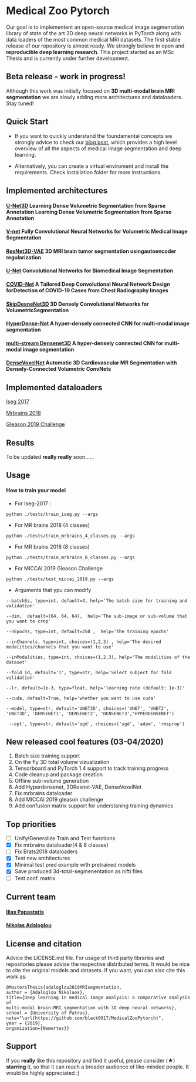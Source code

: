 # Medical Zoo Pytorch
Our goal is to implementent an open-source medical image segmentation library of state of the art 3D deep neural networks in PyTorch along with data loaders of the most common medical MRI datasets. The first stable release of our repository is almost ready. We strongly believe in open and **reproducible deep learning research**. This project started as an MSc Thesis and is currently under further development.

## Beta release - work in progress!
Although this work was initially focused on **3D multi-modal brain MRI segmentation** we are slowly adding more architectures and dataloaders. Stay tuned!

## Quick Start
- If you want to quickly understand the foundamental concepts we strongly advice to check our [blog post](https://theaisummer.com/medical-image-deep-learning/ "MedicalZooPytorch article"), which provides a high level overview of all the aspects of medical image segmentation and deep learning. 

- Alternatively, you can create a virtual enviroment and install the requirements. Check installation folder for more instructions.

## Implemented architectures

#### [U-Net3D](https://arxiv.org/abs/1606.06650) Learning Dense Volumetric Segmentation from Sparse Annotation Learning Dense Volumetric Segmentation from Sparse Annotation

#### [V-net](https://arxiv.org/abs/1606.04797) Fully Convolutional Neural Networks for Volumetric Medical Image Segmentation

#### [ResNet3D-VAE](https://arxiv.org/pdf/1810.11654.pdf) 3D MRI brain tumor segmentation usingautoencoder regularization

#### [U-Net](https://arxiv.org/abs/1505.04597 "official paper") Convolutional Networks for Biomedical Image Segmentation

#### [COVID-Net]( https://arxiv.org/pdf/2003.09871.pdf) A Tailored Deep Convolutional Neural Network Design forDetection of COVID-19 Cases from Chest Radiography Images

#### [SkipDesneNet3D](https://arxiv.org/pdf/1709.03199.pdf) 3D Densely Convolutional Networks for VolumetricSegmentation

#### [HyperDense-Net](https://arxiv.org/abs/1804.02967) A hyper-densely connected CNN for multi-modal image segmentation

#### [multi-stream Densenet3D](https://arxiv.org/abs/1804.02967) A hyper-densely connected CNN for multi-modal image segmentation

#### [DenseVoxelNet](https://arxiv.org/abs/1708.00573) Automatic 3D Cardiovascular MR Segmentation with Densely-Connected Volumetric ConvNets

## Implemented dataloaders
[Iseg 2017](http://iseg2017.web.unc.edu/ "Official iseg-2017 dataset page")

[Mrbrains 2018](https://mrbrains18.isi.uu.nl/ "Mrbrains 2018 official website")

[Gleason 2019 Challenge](https://gleason2019.grand-challenge.org/ "MICCAI2019 Gleason challenge")

## Results

 To be updated **really really** soon......

## Usage

#### How to train your model 
- For Iseg-2017 :
```
python ./tests/train_iseg.py --args
```
- For MR brains 2018 (4 classes)
```
python ./tests/train_mrbrains_4_classes.py --args
```
- For MR brains 2018 (8 classes)
```
python ./tests/train_mrbrains_8_classes.py --args
```
- For MICCAI 2019 Gleason Challenge
```
python ./tests/test_miccai_2019.py --args
```
- Arguments that ypu can modify
```
--batchSz, type=int, default=4, help='The batch size for training and validation'

--dim,  default=(64, 64, 64),  help='The sub-image or sub-volume that you want to crop'

--nEpochs, type=int, default=250 ,  help='The training epochs'

--inChannels, type=int, choices=(1,2,3) , help='The desired modalities/channels that you want to use'

--inModalities, type=int, choices=(1,2,3), help='The modalities of the dataset'

--fold_id, default='1', type=str, help='Select subject for fold validation'

--lr, default=1e-3, type=float, help='learning rate (default: 1e-3)'

--cuda, default=True, help='whether you want to use cuda'

--model, type=str, default='UNET3D', choices=('VNET', 'VNET2', 'UNET3D', 'DENSENET1', 'DENSENET2', 'DENSENET3','HYPERDENSENET')

 --opt', type=str, default='sgd', choices=('sgd', 'adam', 'rmsprop')
```

## New released cool features (03-04/2020)

1. Batch size training support
2. On the fly 3D total volume vizualization
3. Tensorboard and PyTorch 1.4 support to track training progress
3. Code cleanup and package creation
4. Offline sub-volume generation 
5. Add Hyperdensenet, 3DResnet-VAE, DenseVoxelNet
6. Fix mrbrains dataloader
7. Add MICCAI 2019 gleason challenge
8. Add confusion matrix support for understaning training dynamics


## Top priorities
- [ ] Unify/Generalize Train and Test functions
- [x] Fix mrbrains dataloader(4 & 8 classes)
- [ ] Fix Brats2018 dataloaders
- [x] Test new architectures
- [x] Minimal test pred example with pretrained models
- [x] Save produced 3d-total-segmenentation as nifti files
- [ ] Test conf. matrix

## Current team

#### [Ilias Papastatis](https://github.com/IliasPap "Git page" )

#### [Nikolas Adaloglou](https://www.linkedin.com/in/adaloglou17/ "LinkedIn page")


## License and citation
Advice the LICENSE.md file. For usage of third party libraries and repositories please advise the respective distributed terms. It would be nice to cite the original models and datasets. If you want, you can also cite this work as:

```
@MastersThesis{adaloglou2019MRIsegmentation,
author = {Adaloglou Nikolaos},
title={Deep learning in medical image analysis: a comparative analysis of
multi-modal brain-MRI segmentation with 3D deep neural networks},
school = {University of Patras},
note="\url{https://github.com/black0017/MedicalZooPytorch}",
year = {2019},
organization={Nemertes}}
 ```

## Support 
If you **really** like this repository and find it useful, please consider (★) **starring** it, so that it can reach a broader audience of like-minded people. It would be highly appreciated :)
